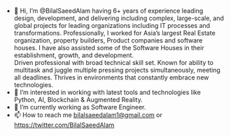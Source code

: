- 👋 Hi, I’m @BilalSaeedAlam having 6+ years of experience leading design, development, and delivering including complex, large-scale, and global projects for leading organizations including IT processes and transformations.
Professionally, I worked for Asia’s largest Real Estate organization, property builders, Product companies and software houses. I have also assisted some of the Software Houses in their establishment, growth, and development.     
Driven professional with broad technical skill set. Known for ability to multitask and juggle multiple pressing projects simultaneously, meeting all deadlines. Thrives in environments that constantly embrace new technologies. 
- 👀 I’m interested in working with latest tools and technologies like Python, AI, Blockchain & Augmented Reality.   
- 🌱 I’m currently working as Software Engineer.
- 📫 How to reach me bilalsaeedalam1@gmail.com or https://twitter.com/BilalSaeedAlam

<!---
BilalSaeedAlam/BilalSaeedAlam is a ✨ special ✨ repository because its `README.md` (this file) appears on your GitHub profile.
You can click the Preview link to take a look at your changes.
--->
